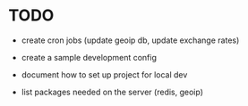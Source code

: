 # TODO

- create cron jobs (update geoip db, update exchange rates)

- create a sample development config

- document how to set up project for local dev

- list packages needed on the server (redis, geoip)
